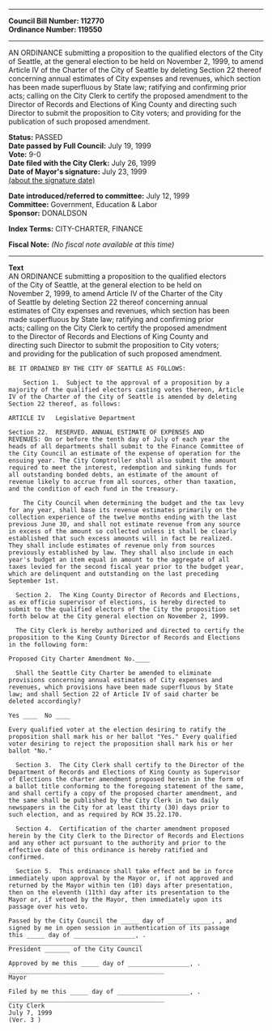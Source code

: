 * * * * *  
  
**Council Bill Number: [](#h0)[](#h2)112770**   
**Ordinance Number: 119550**  
  
* * * * *  
  
AN ORDINANCE submitting a proposition to the qualified electors of the City of Seattle, at the general election to be held on November 2, 1999, to amend Article IV of the Charter of the City of Seattle by deleting Section 22 thereof concerning annual estimates of City expenses and revenues, which section has been made superfluous by State law; ratifying and confirming prior acts; calling on the City Clerk to certify the proposed amendment to the Director of Records and Elections of King County and directing such Director to submit the proposition to City voters; and providing for the publication of such proposed amendment.  
  
**Status:** PASSED   
**Date passed by Full Council:** July 19, 1999   
**Vote:** 9-0   
**Date filed with the City Clerk:** July 26, 1999   
**Date of Mayor's signature:** July 23, 1999   
[(about the signature date)](/~public/approvaldate.htm)   
  
  
**Date introduced/referred to committee:** July 12, 1999   
**Committee:** Government, Education & Labor   
**Sponsor:** DONALDSON   
  
**Index Terms:** CITY-CHARTER, FINANCE  
  
**Fiscal Note:** *(No fiscal note available at this time)*  
  
* * * * *  
  
**Text**  
    AN ORDINANCE submitting a proposition to the qualified electors  
    of the City of Seattle, at the general election to be held on  
    November 2, 1999, to amend Article IV of the Charter of the City  
    of Seattle by deleting Section 22 thereof concerning annual  
    estimates of City expenses and revenues, which section has been  
    made superfluous by State law; ratifying and confirming prior  
    acts; calling on the City Clerk to certify the proposed amendment  
    to the Director of Records and Elections of King County and  
    directing such Director to submit the proposition to City voters;  
    and providing for the publication of such proposed amendment.  
  
    BE IT ORDAINED BY THE CITY OF SEATTLE AS FOLLOWS:  
  
        Section 1.  Subject to the approval of a proposition by a  
    majority of the qualified electors casting votes thereon, Article  
    IV of the Charter of the City of Seattle is amended by deleting  
    Section 22 thereof, as follows:  
  
    ARTICLE IV   Legislative Department  
  
    Section 22.  RESERVED. ANNUAL ESTIMATE OF EXPENSES AND  
    REVENUES: On or before the tenth day of July of each year the  
    heads of all departments shall submit to the Finance Committee of  
    the City Council an estimate of the expense of operation for the  
    ensuing year. The City Comptroller shall also submit the amount  
    required to meet the interest, redemption and sinking funds for  
    all outstanding bonded debts, an estimate of the amount of  
    revenue likely to accrue from all sources, other than taxation,  
    and the condition of each fund in the treasury.  
  
        The City Council when determining the budget and the tax levy  
    for any year, shall base its revenue estimates primarily on the  
    collection experience of the twelve months ending with the last  
    previous June 30, and shall not estimate revenue from any source  
    in excess of the amount so collected unless it shall be clearly  
    established that such excess amounts will in fact be realized.  
    They shall include estimates of revenue only from sources  
    previously established by law. They shall also include in each  
    year's budget an item equal in amount to the aggregate of all  
    taxes levied for the second fiscal year prior to the budget year,  
    which are delinquent and outstanding on the last preceding  
    September 1st.  
  
      Section 2.  The King County Director of Records and Elections,  
    as ex officio supervisor of elections, is hereby directed to  
    submit to the qualified electors of the City the proposition set  
    forth below at the City general election on November 2, 1999.  
  
      The City Clerk is hereby authorized and directed to certify the  
    proposition to the King County Director of Records and Elections  
    in the following form:  
  
    Proposed City Charter Amendment No.____  
  
      Shall the Seattle City Charter be amended to eliminate  
    provisions concerning annual estimates of City expenses and  
    revenues, which provisions have been made superfluous by State  
    law; and shall Section 22 of Article IV of said charter be  
    deleted accordingly?  
  
    Yes ____  No ____  
  
    Every qualified voter at the election desiring to ratify the  
    proposition shall mark his or her ballot "Yes." Every qualified  
    voter desiring to reject the proposition shall mark his or her  
    ballot "No."  
  
      Section 3.  The City Clerk shall certify to the Director of the  
    Department of Records and Elections of King County as Supervisor  
    of Elections the charter amendment proposed herein in the form of  
    a ballot title conforming to the foregoing statement of the same,  
    and shall certify a copy of the proposed charter amendment, and  
    the same shall be published by the City Clerk in two daily  
    newspapers in the City for at least thirty (30) days prior to  
    such election, and as required by RCW 35.22.170.  
  
      Section 4.  Certification of the charter amendment proposed  
    herein by the City Clerk to the Director of Records and Elections  
    and any other act pursuant to the authority and prior to the  
    effective date of this ordinance is hereby ratified and  
    confirmed.  
  
      Section 5.  This ordinance shall take effect and be in force  
    immediately upon approval by the Mayor or, if not approved and  
    returned by the Mayor within ten (10) days after presentation,  
    then on the eleventh (11th) day after its presentation to the  
    Mayor or, if vetoed by the Mayor, then immediately upon its  
    passage over his veto.  
  
    Passed by the City Council the _____ day of ____________, , and  
    signed by me in open session in authentication of its passage  
    this _____ day of _________________, .  
    _____________________________________  
    President _______ of the City Council  
  
    Approved by me this _____ day of _________________, .  
    ___________________________________________  
    Mayor  
  
    Filed by me this _____ day of ____________________, .  
    ___________________________________________  
    City Clerk  
    July 7, 1999  
    (Ver. 3 )  
